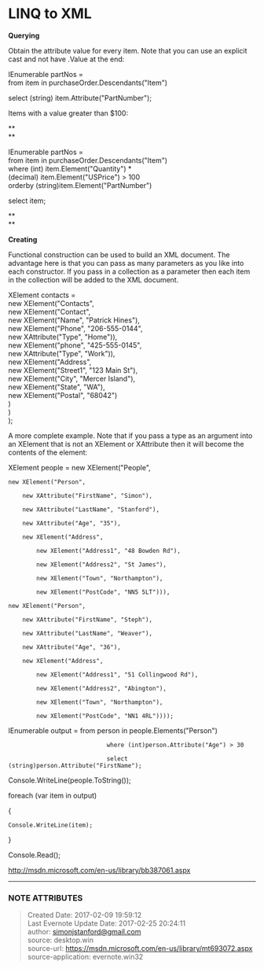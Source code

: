 # LINQ to XML

**Querying**

Obtain the attribute value for every item. Note that you can use an explicit
cast and not have .Value at the end:

  

IEnumerable<string> partNos =  
from item in purchaseOrder.Descendants("Item")

select (string) item.Attribute("PartNumber");

  

Items with a value greater than $100:

 **  
**

IEnumerable <XElement> partNos =  
from item in purchaseOrder.Descendants("Item")  
where (int) item.Element("Quantity") *  
    (decimal) item.Element("USPrice") > 100   
orderby (string)item.Element("PartNumber")

select item;

 **  
**

 **Creating**

Functional construction can be used to build an XML document. The advantage
here is that you can pass as many parameters as you like into each
constructor. If you pass in a collection as a parameter then each item in the
collection will be added to the XML document.

  

XElement contacts =  
new XElement("Contacts",  
    new XElement("Contact",   
        new XElement("Name", "Patrick Hines"),   
        new XElement("Phone", "206-555-0144",   
            new XAttribute("Type", "Home")),   
        new XElement("phone", "425-555-0145",   
            new XAttribute("Type", "Work")),   
        new XElement("Address",   
            new XElement("Street1", "123 Main St"),   
            new XElement("City", "Mercer Island"),   
            new XElement("State", "WA"),   
            new XElement("Postal", "68042")   
        )   
    )   
);  
  

  

A more complete example. Note that if you pass a type as an argument into an
XElement that is not an XElement or XAttribute then it will become the
contents of the element:

  

XElement people = new XElement("People",

    new XElement("Person",

        new XAttribute("FirstName", "Simon"),

        new XAttribute("LastName", "Stanford"),

        new XAttribute("Age", "35"),

        new XElement("Address",

            new XElement("Address1", "48 Bowden Rd"),

            new XElement("Address2", "St James"),

            new XElement("Town", "Northampton"),

            new XElement("PostCode", "NN5 5LT"))),

    new XElement("Person",

        new XAttribute("FirstName", "Steph"),

        new XAttribute("LastName", "Weaver"),

        new XAttribute("Age", "36"),

        new XElement("Address",

            new XElement("Address1", "51 Collingwood Rd"),

            new XElement("Address2", "Abington"),

            new XElement("Town", "Northampton"),

            new XElement("PostCode", "NN1 4RL"))));

  

IEnumerable<string> output = from person in people.Elements("Person")

                                where (int)person.Attribute("Age") > 30

                                select (string)person.Attribute("FirstName");

  

Console.WriteLine(people.ToString());

  

foreach (var item in output)

{

    Console.WriteLine(item);

}

  

Console.Read();

  

  

<http://msdn.microsoft.com/en-us/library/bb387061.aspx>

  


---
### NOTE ATTRIBUTES
>Created Date: 2017-02-09 19:59:12  
>Last Evernote Update Date: 2017-02-25 20:24:11  
>author: simonjstanford@gmail.com  
>source: desktop.win  
>source-url: https://msdn.microsoft.com/en-us/library/mt693072.aspx  
>source-application: evernote.win32  
<!--stackedit_data:
eyJoaXN0b3J5IjpbLTIxMDk0MzIxMTldfQ==
-->